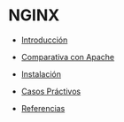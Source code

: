 # NGINX

- [Introducción]()

- [Comparativa con Apache]()

- [Instalación]()

- [Casos Práctivos]()

- [Referencias]()
